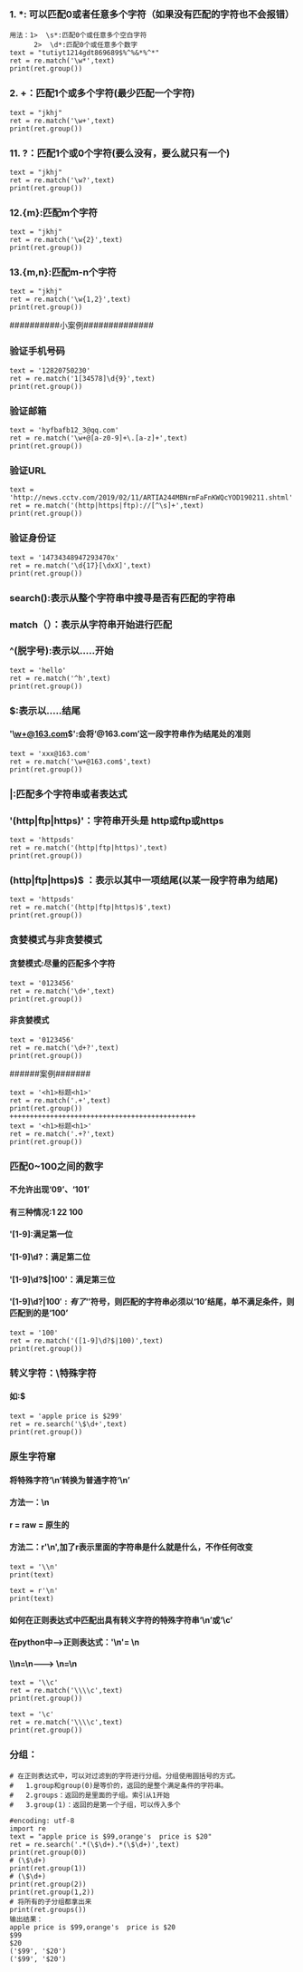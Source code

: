 ### 1. *: 可以匹配0或者任意多个字符（如果没有匹配的字符也不会报错）
```
用法：1>  \s*:匹配0个或任意多个空白字符
      2>  \d*:匹配0个或任意多个数字
text = "tutiyt1214gdt869689$%^%&*%^*"
ret = re.match('\w*',text)
print(ret.group())
```
### 2. +：匹配1个或多个字符(最少匹配一个字符)
```
text = "jkhj"
ret = re.match('\w+',text)
print(ret.group())
```
### 11. ?：匹配1个或0个字符(要么没有，要么就只有一个)
```
text = "jkhj"
ret = re.match('\w?',text)
print(ret.group())
```
### 12.{m}:匹配m个字符
```
text = "jkhj"
ret = re.match('\w{2}',text)
print(ret.group())
```
### 13.{m,n}:匹配m-n个字符
```
text = "jkhj"
ret = re.match('\w{1,2}',text)
print(ret.group())
```

##########小案例##############

### 验证手机号码
```
text = '12820750230'
ret = re.match('1[34578]\d{9}',text)
print(ret.group())
```
### 验证邮箱
```
text = 'hyfbafb12_3@qq.com'
ret = re.match('\w+@[a-z0-9]+\.[a-z]+',text)
print(ret.group())
```
### 验证URL
```
text = 'http://news.cctv.com/2019/02/11/ARTIA244MBNrmFaFnKWQcYOD190211.shtml'
ret = re.match('(http|https|ftp)://[^\s]+',text)
print(ret.group())
```
### 验证身份证
```
text = '14734348947293470x'
ret = re.match('\d{17}[\dxX]',text)
print(ret.group())
```
### search():表示从整个字符串中搜寻是否有匹配的字符串
### match（）：表示从字符串开始进行匹配

### ^(脱字号):表示以.....开始
```
text = 'hello'
ret = re.match('^h',text)
print(ret.group())
```

### $:表示以.....结尾
####  '\w+@163.com$':会将‘@163.com’这一段字符串作为结尾处的准则
```
text = 'xxx@163.com'
ret = re.match('\w+@163.com$',text)
print(ret.group())
```
### |:匹配多个字符串或者表达式
### '(http|ftp|https)'：字符串开头是 http或ftp或https
```
text = 'httpsds'
ret = re.match('(http|ftp|https)',text)
print(ret.group())
```
### (http|ftp|https)$ ：表示以其中一项结尾(以某一段字符串为结尾)
```
text = 'httpsds'
ret = re.match('(http|ftp|https)$',text)
print(ret.group())
```
### 贪婪模式与非贪婪模式
#### 贪婪模式:尽量的匹配多个字符
```
text = '0123456'
ret = re.match('\d+',text)
print(ret.group())
```
#### 非贪婪模式
```
text = '0123456'
ret = re.match('\d+?',text)
print(ret.group())
```
######案例#######
```
text = '<h1>标题<h1>'
ret = re.match('.+',text)
print(ret.group())
++++++++++++++++++++++++++++++++++++++++++++++
text = '<h1>标题<h1>'
ret = re.match('.+?',text)
print(ret.group())
```
### 匹配0~100之间的数字
#### 不允许出现‘09’、‘101’
#### 有三种情况:1 22 100
#### '[1-9]:满足第一位
#### '[1-9]\d?：满足第二位
#### '[1-9]\d?$|100'：满足第三位
#### '[1-9]\d?$|100':有了‘$’符号，则匹配的字符串必须以‘10’结尾，单不满足条件，则匹配到的是‘100’

```
text = '100'
ret = re.match('([1-9]\d?$|100)',text)
print(ret.group())
```
### 转义字符：\特殊字符
#### 如:\$
```
text = 'apple price is $299'
ret = re.search('\$\d+',text)
print(ret.group())
```
### 原生字符窜
#### 将特殊字符‘\n’转换为普通字符‘\n’
#### 方法一：\\n
#### r = raw = 原生的
#### 方法二：r'\n',加了r表示里面的字符串是什么就是什么，不作任何改变
```
text = '\\n'
print(text)

text = r'\n'
print(text)
```
#### 如何在正则表达式中匹配出具有转义字符的特殊字符串‘\n’或‘\c’
#### 在python中-->正则表达式：'\\n'= \n
#### \\\\n=\\n---> \\n=\n
```
text = '\\c'
ret = re.match('\\\\c',text)
print(ret.group())

text = '\c'
ret = re.match('\\\\c',text)
print(ret.group())
```


### 分组：
```
# 在正则表达式中，可以对过滤到的字符进行分组。分组使用圆括号的方式。
#   1.group和group(0)是等价的，返回的是整个满足条件的字符串。
#   2.groups：返回的是里面的子组。索引从1开始
#   3.group(1)：返回的是第一个子组，可以传入多个
```
```
#encoding: utf-8
import re
text = "apple price is $99,orange's  price is $20"
ret = re.search('.*(\$\d+).*(\$\d+)',text)
print(ret.group(0))
# (\$\d+)
print(ret.group(1))
# (\$\d+)
print(ret.group(2))
print(ret.group(1,2))
# 将所有的子分组都拿出来
print(ret.groups())
输出结果：
apple price is $99,orange's  price is $20
$99
$20
('$99', '$20')
('$99', '$20')
```

